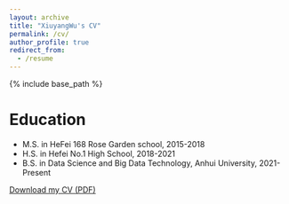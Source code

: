 ```yaml
---
layout: archive
title: "XiuyangWu's CV"
permalink: /cv/
author_profile: true
redirect_from:
  - /resume
---
```


{% include base_path %}

Education
======
* M.S. in HeFei 168 Rose Garden school, 2015-2018
* H.S. in Hefei No.1 High School, 2018-2021
* B.S. in Data Science and Big Data Technology, Anhui University, 2021-Present
<!-- * M.S. in Jekyll, GitHub University, 2014 -->
<!-- * * Ph.D in Version Control Theory, GitHub University, 2018 (expected) -->

[Download my CV (PDF)](/assets/files/XiuyangWu's_CV.pdf)
